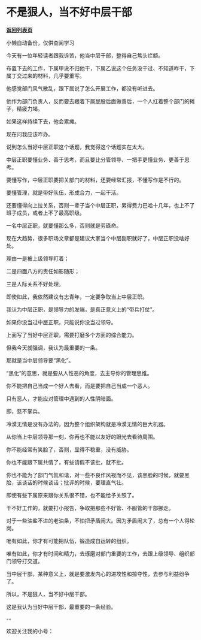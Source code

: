 # 不是狠人，当不好中层干部

[**返回列表页**](/gzh/费曼的小茶馆)

小懒自动备份，仅供查阅学习

今天有一位年轻读者跟我诉苦，他当中层干部，整得自己焦头烂额。  

布置下去的工作，下属甲说不归他干，下属乙说这个任务没干过、不知道咋干，下属丁交过来的材料，几乎要重写。  

他感觉部门风气散乱，跟下属说了怎么开展工作，都没有听进去。

他作为部门负责人，反而要去跟着下属屁股后面做善后，一个人扛着整个部门的摊子，精疲力竭。

如果这样持续下去，他会累瘫。

现在问我应该咋办。

说到怎么当好中层正职这个话题，我觉得这个话题实在太大。

中层正职要懂业务、善于思考，而且要比分管领导、一把手更懂业务、更善于思考。  

要懂写作，中层正职要把关部门的材料，还要经常汇报，不懂写作是不行的。

要懂管理，就是带好队伍，形成合力，一起干活。

还要懂得向上拉关系，否则一辈子当个中层正职，累得费力巴哈十几年，也上不了班子成员，或者上不了最高职级。  

一名中层正职，就要懂那么多，否则就是劳碌命。  

现在大趋势，很多职场文章都是建议大家当个中层副职就好了，中层正职没啥好处。  

理由一是被上级领导盯着；

二是四面八方的责任如影随形；

三是人际关系不好处理。  

即使如此，我依然建议有志青年，一定要争取当上中层正职。  

我认为中层正职，是领导力的发端，是真正意义上的“带兵打仗”。

如果你没当过中层正职，只能说你没当过领导。  

上面写了当好中层正职，需要打磨多个方面的综合能力。  

但我今天就强调，我认为最重要的一条。

那就是当中层领导要“黑化”。  

“黑化”的意思，就是要从人性恶的角度，去主导你的管理思维。  

你不能把自己当成一个好人去看，而是要把自己当成一个恶人。

只有恶人，才能应对管理中遇到的人性阴暗面。

即，慈不掌兵。

冷漠无情是没有办法的，因为整个组织架构就是冷漠无情的巨大机器。

从你当上中层领导那一刻，你再也不能以友好的眼光去看待周围。

你不能经常有笑脸了，否则，显得不稳重，没有威胁。  

你也不能跟下属共情了，有些请假不该批，就不批。

你也不能为了部门气氛和谐，对一些不良作风视而不见，该黑脸的时候，就要黑脸，该谈话的时候谈话；批评的时候，要理直气壮。

即使有些下属原来跟你关系很不错，也不能给予关照了。  

干不好工作的，就要打小报告，争取把那些不好管、不服管的干部挪走。  

对于一些油盐不进的老油条，不怕把矛盾闹大。因为矛盾闹大了，总有一个人得轮岗。

唯有如此，你才有可能把队伍，锻造成自运转的组织。

唯有如此，你才有时间和精力，去琢磨对部门重要的工作，去跟上级领导、组织部门领导打交道。  

当中层干部，某种意义上，就是要激发内心的进攻性和掠夺性，去参与利益纷争了。  

所以，不是狠人，当不好中层干部。  

这是我认为当好中层干部，最重要的一条经验。

\--  

欢迎关注我的小号：


